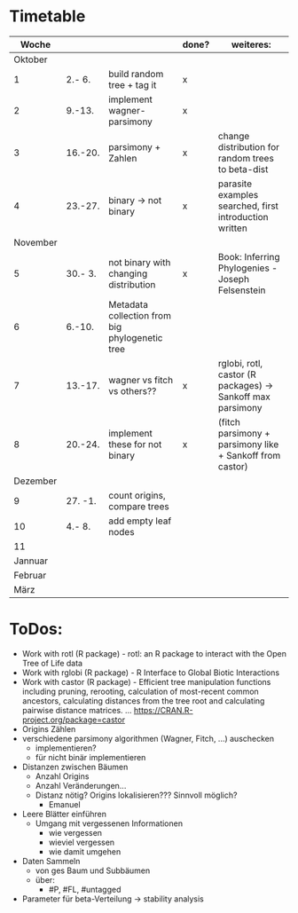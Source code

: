 # Timetable

|Woche|       |                             |done?|weiteres:
|-----|-------|-----------------------------|-----|---------
|Oktober
|1    | 2.- 6.|build random tree + tag it   | x | 
|2    | 9.-13.|implement wagner-parsimony   | x |
|3    |16.-20.|parsimony + Zahlen           | x | change distribution for random trees to beta-dist
|4    |23.-27.|binary -> not binary         | x | parasite examples searched, first introduction written
|November
|5    |30.- 3.|not binary with changing distribution| x | Book: Inferring Phylogenies - Joseph Felsenstein
|6    | 6.-10.|Metadata collection from big phylogenetic tree | |
|7    |13.-17.|wagner vs fitch vs others??  | x | rglobi, rotl, castor (R packages) -> Sankoff max parsimony
|8    |20.-24.|implement these for not binary| x | (fitch parsimony + parsimony like + Sankoff from castor)
|Dezember
|9    |27. -1.|count origins, compare trees|   |
|10   | 4.- 8.|add empty leaf nodes |   |
|11   |||   |
|Jannuar
|Februar
|März

# ToDos:
* Work with rotl (R package) - rotl: an R package to interact with the Open Tree of Life data
* Work with rglobi (R package) - R Interface to Global Biotic Interactions
* Work with castor (R package) - Efficient tree manipulation functions including pruning, rerooting, calculation of most-recent common ancestors, calculating distances from the tree root and calculating pairwise distance matrices. ... https://CRAN.R-project.org/package=castor 
* Origins Zählen
* verschiedene parsimony algorithmen (Wagner, Fitch, ...) auschecken
    * implementieren?
    * für nicht binär implementieren
* Distanzen zwischen Bäumen
    * Anzahl Origins
    * Anzahl Veränderungen...
    * Distanz nötig? Origins lokalisieren??? Sinnvoll möglich?
        * Emanuel
* Leere Blätter einführen
    * Umgang mit vergessenen Informationen
        * wie vergessen
        * wieviel vergessen
        * wie damit umgehen
* Daten Sammeln
    * von ges Baum und Subbäumen
    * über:
        * #P, #FL, #untagged
* Parameter für beta-Verteilung -> stability analysis
